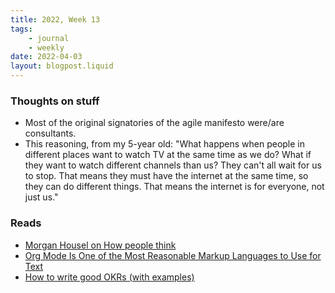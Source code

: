 ```yaml
---
title: 2022, Week 13
tags: 
    - journal
    - weekly
date: 2022-04-03
layout: blogpost.liquid
---
```


### Thoughts on stuff

* Most of the original signatories of the agile manifesto were/are consultants. 
* This reasoning, from my 5-year old: "What happens when people in different places want to watch TV at the same time as we do? What if they want to watch different channels than us? They can't all wait for us to stop. That means they must have the internet at the same time, so they can do different things. That means the internet is for everyone, not just us."


### Reads

* [Morgan Housel on How people think](https://www.collaborativefund.com/blog/think/)
* [Org Mode Is One of the Most Reasonable Markup Languages to Use for Text](https://karl-voit.at/2017/09/23/orgmode-as-markup-only/)
* [How to write good OKRs (with examples)](https://refactoring.fm/p/how-to-create-good-okrs-)
